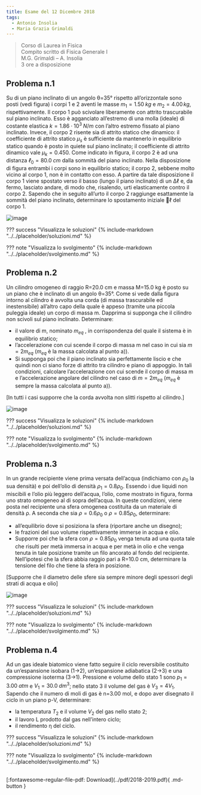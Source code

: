 ```yaml
---
title: Esame del 12 Dicembre 2018
tags:
  - Antonio Insolia
  - Maria Grazia Grimaldi
---
```


>Corso di Laurea in Fisica <br>
Compito scritto di Fisica Generale I <br>
M.G. Grimaldi – A. Insolia <br>
3 ore a disposizione <br>

## Problema n.1
Su di un piano inclinato di un angolo θ=35° rispetto all’orizzontale sono posti (vedi figura) i corpi 1 e 2 aventi le masse $m_1=1.50 \; kg$ e $m_2=4.00 \, kg$, rispettivamente. Il corpo 1 può scivolare liberamente con attrito trascurabile sul piano inclinato. Esso è agganciato all’estremo di una molla (ideale) di costante elastica $k=1.86 \cdot 10^3 \; N/m$ con l’altro estremo fissato al piano inclinato. Invece, il corpo 2 risente sia di attrito statico che dinamico: il coefficiente di attrito statico $μ_s$ è sufficiente da mantenerlo in equilibrio statico quando è posto in quiete sul piano inclinato; il coefficiente di attrito dinamico vale $μ_k=0.450$. Come indicato in figura, il corpo 2 è ad una distanza $ℓ_0=80.0 \; cm$ dalla sommità del piano inclinato. Nella disposizione di figura entrambi i corpi sono in equilibrio statico; il corpo 2, sebbene molto vicino al corpo 1, non è in contatto con esso. A partire da tale disposizione il corpo 1 viene spostato verso il basso (lungo il piano inclinato) di un Δℓ e, da fermo, lasciato andare, di modo che, risalendo, urti elasticamente contro il corpo 2. Sapendo che in seguito all’urto il corpo 2 raggiunge esattamente la sommità del piano inclinato, determinare lo spostamento iniziale ℓ del corpo 1.

![image](https://user-images.githubusercontent.com/77018886/153267441-f614969d-7648-4e60-a6c0-b9c698314d3f.png)

??? success "Visualizza le soluzioni"
    {% include-markdown "../../placeholder/soluzioni.md" %}

??? note "Visualizza lo svolgimento"
    {% include-markdown "../../placeholder/svolgimento.md" %}

## Problema n.2
Un cilindro omogeneo di raggio R=20.0 cm e massa M=15.0 kg è posto su un piano che è inclinato di un angolo θ=35°. Come si vede dalla figura intorno al cilindro è avvolta una corda (di massa trascurabile ed inestensibile) all’altro capo della quale è appeso (tramite una piccola puleggia ideale) un corpo di massa m. Dapprima si supponga che il cilindro non scivoli sul piano inclinato. Determinare: 

- il valore di m, nominato $m_{eq}$ , in corrispondenza del quale il sistema è in equilibrio statico; 
- l’accelerazione con cui scende il corpo di massa m nel caso in cui sia $m=2m_{eq}$ ($m_{eq}$ è la massa calcolata al punto a)).
- Si supponga poi che il piano inclinato sia perfettamente liscio e che quindi non ci siano forze di attrito tra cilindro e piano di appoggio. In tali condizioni, calcolare l’accelerazione con cui scende il corpo di massa m e l’accelerazione angolare del cilindro nel caso di $m=2m_{eq}$ ($m_{eq}$ è sempre la massa calcolata al punto a)).

[In tutti i casi supporre che la corda avvolta non slitti rispetto al cilindro.]

![image](https://user-images.githubusercontent.com/77018886/153267487-9f97ae64-ee6f-47cf-857a-f176a34df41d.png)

??? success "Visualizza le soluzioni"
    {% include-markdown "../../placeholder/soluzioni.md" %}

??? note "Visualizza lo svolgimento"
    {% include-markdown "../../placeholder/svolgimento.md" %}

## Problema n.3
In un grande recipiente viene prima versata dell’acqua (indichiamo con $ρ_0$ la sua densità) e poi dell’olio di densità $ρ_1=0.8 ρ_0$. Essendo i due liquidi non miscibili e l’olio più leggero dell’acqua, l’olio, come mostrato in figura, forma uno strato omogeneo al di sopra dell’acqua. In queste condizioni, viene posta nel recipiente una sfera omogenea costituita da un materiale di densità ρ. A seconda che sia $ρ=0.6 ρ_0$ o $ρ=0.85 ρ_0$, determinare: 

- all’equilibrio dove si posiziona la sfera (riportare anche un disegno); 
- le frazioni del suo volume rispettivamente immerse in acqua e olio. 
- Supporre poi che la sfera con $ρ=0.85 ρ_0$ venga tenuta ad una quota tale che risulti per metà immersa in acqua e per metà in olio e che venga tenuta in tale posizione tramite un filo ancorato al fondo del recipiente. Nell’ipotesi che la sfera abbia raggio pari a R=10.0 cm, determinare la tensione del filo che tiene la sfera in posizione. 

[Supporre che il diametro delle sfere sia sempre minore degli spessori degli strati di acqua e olio]

![image](https://user-images.githubusercontent.com/77018886/153267581-a1cb4400-89cd-4308-97e2-98f2ec39fa7d.png)

??? success "Visualizza le soluzioni"
    {% include-markdown "../../placeholder/soluzioni.md" %}

??? note "Visualizza lo svolgimento"
    {% include-markdown "../../placeholder/svolgimento.md" %}

## Problema n.4
Ad un gas ideale biatomico viene fatto seguire il ciclo reversibile costituito da un’espansione isobara (1→2), un’espansione adiabatica (2→3) e una compressione isoterma (3→1). Pressione e volume dello stato 1 sono $p_1=3.00 \; atm$ e $V_1=30.0 \; dm^3$; nello stato 3 il volume del gas è $V_3=4 V_1$. Sapendo che il numero di moli di gas è n=3.00 mol, e dopo aver disegnato il ciclo in un piano p-V, determinare: 

- la temperatura $T_2$ e il volume $V_2$ del gas nello stato 2; 
- il lavoro L prodotto dal gas nell’intero ciclo; 
- il rendimento η del ciclo.

??? success "Visualizza le soluzioni"
    {% include-markdown "../../placeholder/soluzioni.md" %}

??? note "Visualizza lo svolgimento"
    {% include-markdown "../../placeholder/svolgimento.md" %}

<br>
[:fontawesome-regular-file-pdf: Download](../pdf/2018-2019.pdf){ .md-button }